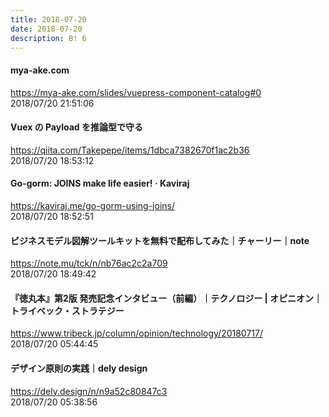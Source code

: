 ```yaml
---
title: 2018-07-20
date: 2018-07-20
description: B! 6
---
```


#### mya-ake.com
https://mya-ake.com/slides/vuepress-component-catalog#0<br>
2018/07/20 21:51:06<br>


#### Vuex の Payload を推論型で守る
https://qiita.com/Takepepe/items/1dbca7382670f1ac2b36<br>
2018/07/20 18:53:12<br>


####           Go-gorm: JOINS make life easier! · Kaviraj      
https://kaviraj.me/go-gorm-using-joins/<br>
2018/07/20 18:52:51<br>


#### ビジネスモデル図解ツールキットを無料で配布してみた｜チャーリー｜note
https://note.mu/tck/n/nb76ac2c2a709<br>
2018/07/20 18:49:42<br>


#### 『徳丸本』第2版 発売記念インタビュー（前編）｜テクノロジー | オピニオン｜トライベック・ストラテジー
https://www.tribeck.jp/column/opinion/technology/20180717/<br>
2018/07/20 05:44:45<br>


#### デザイン原則の実践｜dely design
https://dely.design/n/n9a52c80847c3<br>
2018/07/20 05:38:56<br>


